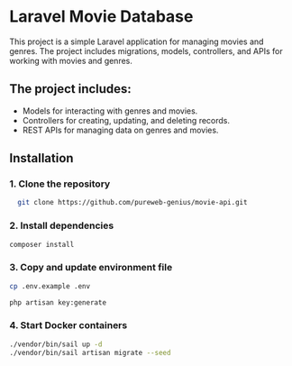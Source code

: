 # Laravel Movie Database

This project is a simple Laravel application for managing movies and genres. The project includes migrations, models, controllers, and APIs for working with movies and genres.

## The project includes:
- Models for interacting with genres and movies.
- Controllers for creating, updating, and deleting records.
- REST APIs for managing data on genres and movies.
## Installation

### 1. Clone the repository

```bash
  git clone https://github.com/pureweb-genius/movie-api.git

```
### 2. Install dependencies
```bash
composer install
```
### 3. Copy and update environment file
```bash
cp .env.example .env
```
```bash
php artisan key:generate
```

### 4. Start Docker containers
```bash
./vendor/bin/sail up -d
./vendor/bin/sail artisan migrate --seed
```
